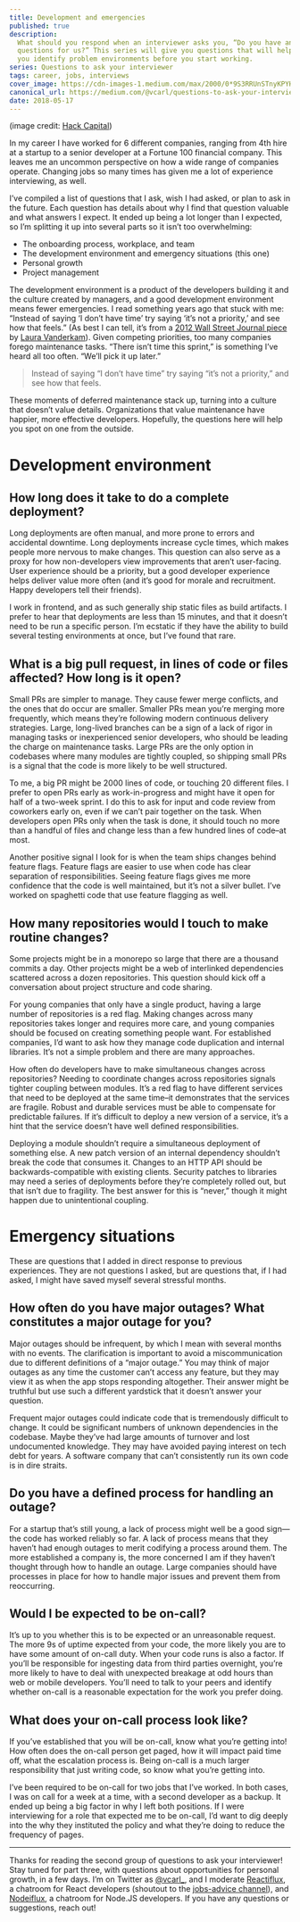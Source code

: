 ```yaml
---
title: Development and emergencies
published: true
description:
  What should you respond when an interviewer asks you, “Do you have any
  questions for us?” This series will give you questions that will help
  you identify problem environments before you start working.
series: Questions to ask your interviewer
tags: career, jobs, interviews
cover_image: https://cdn-images-1.medium.com/max/2000/0*9S3RRUnSTnyKPYHR.
canonical_url: https://medium.com/@vcarl/questions-to-ask-your-interviewer-development-and-emergencies-f7fbc4519e5b
date: 2018-05-17
---
```


(image credit: [Hack Capital](https://unsplash.com/@hackcapital))

In my career I have worked for 6 different companies, ranging from 4th
hire at a startup to a senior developer at a Fortune 100 financial
company. This leaves me an uncommon perspective on how a wide range of
companies operate. Changing jobs so many times has given me a lot of
experience interviewing, as well.

I’ve compiled a list of questions that I ask, wish I had asked, or plan
to ask in the future. Each question has details about why I find that
question valuable and what answers I expect. It ended up being a lot
longer than I expected, so I’m splitting it up into several parts so it
isn’t too overwhelming:

- The onboarding process, workplace, and team
- The development environment and emergency situations (this one)
- Personal growth
- Project management

The development environment is a product of the developers building it
and the culture created by managers, and a good development environment
means fewer emergencies. I read something years ago that stuck with me:
“Instead of saying ‘I don’t have time’ try saying ‘it’s not a priority,’
and see how that feels.” (As best I can tell, it’s from a
[2012 Wall Street Journal piece](https://www.wsj.com/articles/SB10001424052970203358704577237603853394654)
by [Laura Vanderkam](https://twitter.com/lvanderkam)). Given competing
priorities, too many companies forego maintenance tasks. “There isn’t
time this sprint,” is something I’ve heard all too often. “We’ll pick it
up later.”

> Instead of saying “I don’t have time” try saying “it’s not a
> priority,” and see how that feels.

These moments of deferred maintenance stack up, turning into a culture
that doesn’t value details. Organizations that value maintenance have
happier, more effective developers. Hopefully, the questions here will
help you spot on one from the outside.

# Development environment

## How long does it take to do a complete deployment?

Long deployments are often manual, and more prone to errors and
accidental downtime. Long deployments increase cycle times, which makes
people more nervous to make changes. This question can also serve as a
proxy for how non-developers view improvements that aren’t user-facing.
User experience should be a priority, but a good developer experience
helps deliver value more often (and it’s good for morale and
recruitment. Happy developers tell their friends).

I work in frontend, and as such generally ship static files as build
artifacts. I prefer to hear that deployments are less than 15 minutes,
and that it doesn’t need to be run a specific person. I’m ecstatic if
they have the ability to build several testing environments at once, but
I’ve found that rare.

## What is a big pull request, in lines of code or files affected? How long is it open?

Small PRs are simpler to manage. They cause fewer merge conflicts, and
the ones that do occur are smaller. Smaller PRs mean you’re merging more
frequently, which means they’re following modern continuous delivery
strategies. Large, long-lived branches can be a sign of a lack of rigor
in managing tasks or inexperienced senior developers, who should be
leading the charge on maintenance tasks. Large PRs are the only option
in codebases where many modules are tightly coupled, so shipping small
PRs is a signal that the code is more likely to be well structured.

To me, a big PR might be 2000 lines of code, or touching 20 different
files. I prefer to open PRs early as work-in-progress and might have it
open for half of a two-week sprint. I do this to ask for input and code
review from coworkers early on, even if we can’t pair together on the
task. When developers open PRs only when the task is done, it should
touch no more than a handful of files and change less than a few hundred
lines of code–at most.

Another positive signal I look for is when the team ships changes behind
feature flags. Feature flags are easier to use when code has clear
separation of responsibilities. Seeing feature flags gives me more
confidence that the code is well maintained, but it’s not a silver
bullet. I’ve worked on spaghetti code that use feature flagging as well.

## How many repositories would I touch to make routine changes?

Some projects might be in a monorepo so large that there are a thousand
commits a day. Other projects might be a web of interlinked dependencies
scattered across a dozen repositories. This question should kick off a
conversation about project structure and code sharing.

For young companies that only have a single product, having a large
number of repositories is a red flag. Making changes across many
repositories takes longer and requires more care, and young companies
should be focused on creating something people want. For established
companies, I’d want to ask how they manage code duplication and internal
libraries. It’s not a simple problem and there are many approaches.

How often do developers have to make simultaneous changes across
repositories? Needing to coordinate changes across repositories signals
tighter coupling between modules. It’s a red flag to have different
services that need to be deployed at the same time–it demonstrates that
the services are fragile. Robust and durable services must be able to
compensate for predictable failures. If it’s difficult to deploy a new
version of a service, it’s a hint that the service doesn’t have well
defined responsibilities.

Deploying a module shouldn’t require a simultaneous deployment of
something else. A new patch version of an internal dependency shouldn’t
break the code that consumes it. Changes to an HTTP API should be
backwards-compatible with existing clients. Security patches to
libraries may need a series of deployments before they’re completely
rolled out, but that isn’t due to fragility. The best answer for this is
“never,” though it might happen due to unintentional coupling.

# Emergency situations

These are questions that I added in direct response to previous
experiences. They are not questions I asked, but are questions that, if
I had asked, I might have saved myself several stressful months.

## How often do you have major outages? What constitutes a major outage for you?

Major outages should be infrequent, by which I mean with several months
with no events. The clarification is important to avoid a
miscommunication due to different definitions of a “major outage.” You
may think of major outages as any time the customer can’t access any
feature, but they may view it as when the app stops responding
altogether. Their answer might be truthful but use such a different
yardstick that it doesn’t answer your question.

Frequent major outages could indicate code that is tremendously
difficult to change. It could be significant numbers of unknown
dependencies in the codebase. Maybe they’ve had large amounts of
turnover and lost undocumented knowledge. They may have avoided paying
interest on tech debt for years. A software company that can’t
consistently run its own code is in dire straits.

## Do you have a defined process for handling an outage?

For a startup that’s still young, a lack of process might well be a good
sign—the code has worked reliably so far. A lack of process means that
they haven’t had enough outages to merit codifying a process around
them. The more established a company is, the more concerned I am if they
haven’t thought through how to handle an outage. Large companies should
have processes in place for how to handle major issues and prevent them
from reoccurring.

## Would I be expected to be on-call?

It’s up to you whether this is to be expected or an unreasonable
request. The more 9s of uptime expected from your code, the more likely
you are to have some amount of on-call duty. When your code runs is also
a factor. If you’ll be responsible for ingesting data from third parties
overnight, you’re more likely to have to deal with unexpected breakage
at odd hours than web or mobile developers. You’ll need to talk to your
peers and identify whether on-call is a reasonable expectation for the
work you prefer doing.

## What does your on-call process look like?

If you’ve established that you will be on-call, know what you’re getting
into! How often does the on-call person get paged, how it will impact
paid time off, what the escalation process is. Being on-call is a much
larger responsibility that just writing code, so know what you’re
getting into.

I’ve been required to be on-call for two jobs that I’ve worked. In both
cases, I was on call for a week at a time, with a second developer as a
backup. It ended up being a big factor in why I left both positions. If
I were interviewing for a role that expected me to be on-call, I’d want
to dig deeply into the why they instituted the policy and what they’re
doing to reduce the frequency of pages.

---

Thanks for reading the second group of questions to ask your
interviewer! Stay tuned for part three, with questions about
opportunities for personal growth, in a few days. I’m on Twitter as
[@vcarl\_](https://twitter.com/vcarl_), and I moderate
[Reactiflux](https://discord.gg/s6dJcJt), a chatroom for React
developers (shoutout to the
[jobs-advice channel](https://discord.gg/s6dJcJt)), and
[Nodeiflux](https://discordapp.com/invite/vUsrbjd), a chatroom for
Node.JS developers. If you have any questions or suggestions, reach out!
